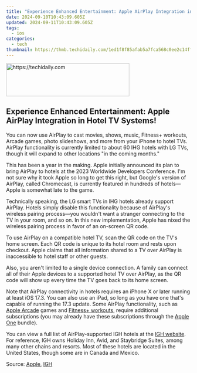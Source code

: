 ```yaml
---
title: "Experience Enhanced Entertainment: Apple AirPlay Integration in Hotel TV Systems!"
date: 2024-09-10T10:43:09.605Z
updated: 2024-09-11T10:43:09.605Z
tags:
  - ios
categories:
  - tech
thumbnail: https://thmb.techidaily.com/1ed1f8f85afab5a7fca568c0ee2c14ff79c348483068f7828bd0bf2b8998726c.jpg
---
```






<!-- affiliate ads begin -->
<a href="https://aligracehair.sjv.io/c/5597632/2135416/19272" target="_top" id="2135416">
  <img src="//a.impactradius-go.com/display-ad/19272-2135416" border="0" alt="https://techidaily.com" width="336" height="90"/>
</a>
<img height="0" width="0" src="https://aligracehair.sjv.io/i/5597632/2135416/19272" style="position:absolute;visibility:hidden;" border="0" />
<!-- affiliate ads end -->




## Experience Enhanced Entertainment: Apple AirPlay Integration in Hotel TV Systems!

You can now use AirPlay to cast movies, shows, music, Fitness+ workouts, Arcade games, photo slideshows, and more from your iPhone to hotel TVs. AirPlay functionality is currently limited to about 60 IHG hotels with LG TVs, though it will expand to other locations "in the coming months."

 This has been a year in the making. Apple initially announced its plan to bring AirPlay to hotels at the 2023 Worldwide Developers Conference. I'm not sure why it took Apple so long to get this right, but Google's version of AirPlay, called Chromecast, is currently featured in hundreds of hotels—Apple is somewhat late to the game.

 Technically speaking, the LG smart TVs in IHG hotels already support AirPlay. Hotels simply disable this functionality because of AirPlay's wireless pairing process—you wouldn't want a stranger connecting to the TV in your room, and so on. In this new implementation, Apple has nixed the wireless pairing process in favor of an on-screen QR code.

 To use AirPlay on a compatible hotel TV, scan the QR code on the TV's home screen. Each QR code is unique to its hotel room and rests upon checkout. Apple claims that all information shared to a TV over AirPlay is inaccessible to hotel staff or other guests.

 Also, you aren't limited to a single device connection. A family can connect all of their Apple devices to a supported hotel TV over AirPlay, as the QR code will show up every time the TV goes back to its home screen.

 Note that AirPlay connectivity in hotels requires an iPhone X or later running at least iOS 17.3\. You can also use an iPad, so long as you have one that's capable of running the 17.3 update. Some AirPlay functionality, such as [Apple Arcade](https://smart-video-editing.techidaily.com/new-in-2024-free-video-editing-made-easy-top-online-choices/) games and [Fitness+ workouts](https://hardware-updates.techidaily.com/improve-performance-update-your-epson-wf-7720-windows-printer-drivers-here/), require additional subscriptions (you may already have these subscriptions through the [Apple One](https://www.apple.com/apple-one/) bundle).

 You can view a full list of AirPlay-supported IGH hotels at the [IGH website](https://www.ihg.com/content/us/en/support/appleairplay). For reference, IGH owns Holiday Inn, Avid, and Staybridge Suites, among many other chains and resorts. Most of these hotels are located in the United States, though some are in Canada and Mexico.

 Source: [Apple](https://www.apple.com/newsroom/2024/04/airplay-is-now-available-in-select-ihg-hotels-and-resorts-properties/), [IGH](http://www.ihg.com/content/us/en/support/appleairplay)

<ins class="adsbygoogle"
     style="display:block"
     data-ad-format="autorelaxed"
     data-ad-client="ca-pub-7571918770474297"
     data-ad-slot="1223367746"></ins>



<ins class="adsbygoogle"
     style="display:block"
     data-ad-client="ca-pub-7571918770474297"
     data-ad-slot="8358498916"
     data-ad-format="auto"
     data-full-width-responsive="true"></ins>










